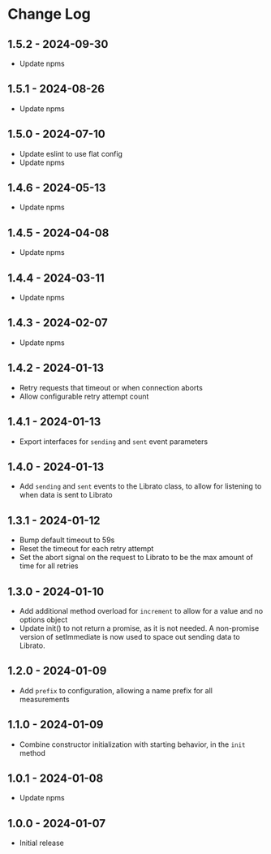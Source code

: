 # Change Log

## 1.5.2 - 2024-09-30

- Update npms

## 1.5.1 - 2024-08-26

- Update npms

## 1.5.0 - 2024-07-10

- Update eslint to use flat config
- Update npms

## 1.4.6 - 2024-05-13

- Update npms

## 1.4.5 - 2024-04-08

- Update npms

## 1.4.4 - 2024-03-11

- Update npms

## 1.4.3 - 2024-02-07

- Update npms

## 1.4.2 - 2024-01-13

- Retry requests that timeout or when connection aborts
- Allow configurable retry attempt count

## 1.4.1 - 2024-01-13

- Export interfaces for `sending` and `sent` event parameters

## 1.4.0 - 2024-01-13

- Add `sending` and `sent` events to the Librato class, to allow for listening to when data is sent to Librato

## 1.3.1 - 2024-01-12

- Bump default timeout to 59s
- Reset the timeout for each retry attempt
- Set the abort signal on the request to Librato to be the max amount of time for all retries

## 1.3.0 - 2024-01-10

- Add additional method overload for `increment` to allow for a value and no options object
- Update init() to not return a promise, as it is not needed. A non-promise version of setImmediate is now used to space out sending data to Librato.

## 1.2.0 - 2024-01-09

- Add `prefix` to configuration, allowing a name prefix for all measurements

## 1.1.0 - 2024-01-09

- Combine constructor initialization with starting behavior, in the `init` method

## 1.0.1 - 2024-01-08

- Update npms

## 1.0.0 - 2024-01-07

- Initial release
